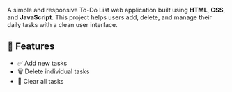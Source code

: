 A simple and responsive To-Do List web application built using **HTML**, **CSS**, and **JavaScript**. This project helps users add, delete, and manage their daily tasks with a clean user interface.


## 🚀 Features

- ✅ Add new tasks
- 🗑️ Delete individual tasks
- 🧹 Clear all tasks
